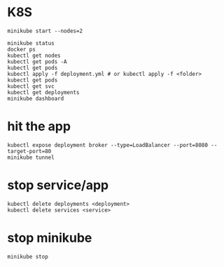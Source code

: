 # K8S

```
minikube start --nodes=2

minikube status
docker ps
kubectl get nodes
kubectl get pods -A
kubectl get pods
kubectl apply -f deployment.yml # or kubectl apply -f <folder>
kubectl get pods
kubectl get svc
kubectl get deployments
minikube dashboard
```

# hit the app
```
kubectl expose deployment broker --type=LoadBalancer --port=8080 --target-port=80
minikube tunnel
```

# stop service/app
```
kubectl delete deployments <deployment>
kubectl delete services <service>
```

# stop minikube
```
minikube stop
```
